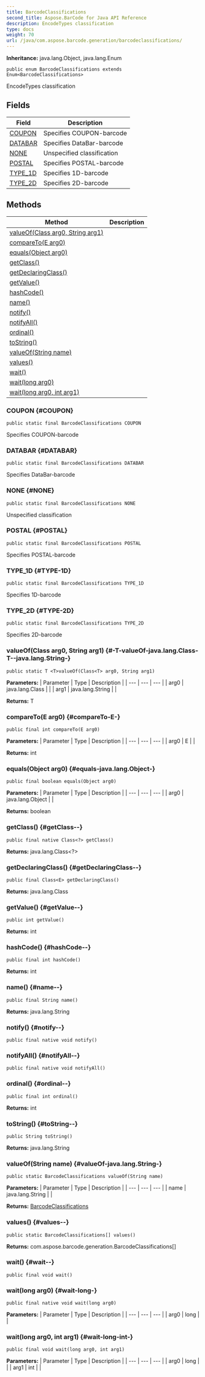 ```yaml
---
title: BarcodeClassifications
second_title: Aspose.BarCode for Java API Reference
description: EncodeTypes classification
type: docs
weight: 70
url: /java/com.aspose.barcode.generation/barcodeclassifications/
---
```

**Inheritance:**
java.lang.Object, java.lang.Enum
```
public enum BarcodeClassifications extends Enum<BarcodeClassifications>
```

EncodeTypes classification
## Fields

| Field | Description |
| --- | --- |
| [COUPON](#COUPON) | Specifies COUPON-barcode |
| [DATABAR](#DATABAR) | Specifies DataBar-barcode |
| [NONE](#NONE) | Unspecified classification |
| [POSTAL](#POSTAL) | Specifies POSTAL-barcode |
| [TYPE_1D](#TYPE-1D) | Specifies 1D-barcode |
| [TYPE_2D](#TYPE-2D) | Specifies 2D-barcode |
## Methods

| Method | Description |
| --- | --- |
| [<T>valueOf(Class<T> arg0, String arg1)](#-T-valueOf-java.lang.Class-T--java.lang.String-) |  |
| [compareTo(E arg0)](#compareTo-E-) |  |
| [equals(Object arg0)](#equals-java.lang.Object-) |  |
| [getClass()](#getClass--) |  |
| [getDeclaringClass()](#getDeclaringClass--) |  |
| [getValue()](#getValue--) |  |
| [hashCode()](#hashCode--) |  |
| [name()](#name--) |  |
| [notify()](#notify--) |  |
| [notifyAll()](#notifyAll--) |  |
| [ordinal()](#ordinal--) |  |
| [toString()](#toString--) |  |
| [valueOf(String name)](#valueOf-java.lang.String-) |  |
| [values()](#values--) |  |
| [wait()](#wait--) |  |
| [wait(long arg0)](#wait-long-) |  |
| [wait(long arg0, int arg1)](#wait-long-int-) |  |
### COUPON {#COUPON}
```
public static final BarcodeClassifications COUPON
```


Specifies COUPON-barcode

### DATABAR {#DATABAR}
```
public static final BarcodeClassifications DATABAR
```


Specifies DataBar-barcode

### NONE {#NONE}
```
public static final BarcodeClassifications NONE
```


Unspecified classification

### POSTAL {#POSTAL}
```
public static final BarcodeClassifications POSTAL
```


Specifies POSTAL-barcode

### TYPE_1D {#TYPE-1D}
```
public static final BarcodeClassifications TYPE_1D
```


Specifies 1D-barcode

### TYPE_2D {#TYPE-2D}
```
public static final BarcodeClassifications TYPE_2D
```


Specifies 2D-barcode

### <T>valueOf(Class<T> arg0, String arg1) {#-T-valueOf-java.lang.Class-T--java.lang.String-}
```
public static T <T>valueOf(Class<T> arg0, String arg1)
```




**Parameters:**
| Parameter | Type | Description |
| --- | --- | --- |
| arg0 | java.lang.Class<T> |  |
| arg1 | java.lang.String |  |

**Returns:**
T
### compareTo(E arg0) {#compareTo-E-}
```
public final int compareTo(E arg0)
```




**Parameters:**
| Parameter | Type | Description |
| --- | --- | --- |
| arg0 | E |  |

**Returns:**
int
### equals(Object arg0) {#equals-java.lang.Object-}
```
public final boolean equals(Object arg0)
```




**Parameters:**
| Parameter | Type | Description |
| --- | --- | --- |
| arg0 | java.lang.Object |  |

**Returns:**
boolean
### getClass() {#getClass--}
```
public final native Class<?> getClass()
```




**Returns:**
java.lang.Class<?>
### getDeclaringClass() {#getDeclaringClass--}
```
public final Class<E> getDeclaringClass()
```




**Returns:**
java.lang.Class<E>
### getValue() {#getValue--}
```
public int getValue()
```




**Returns:**
int
### hashCode() {#hashCode--}
```
public final int hashCode()
```




**Returns:**
int
### name() {#name--}
```
public final String name()
```




**Returns:**
java.lang.String
### notify() {#notify--}
```
public final native void notify()
```




### notifyAll() {#notifyAll--}
```
public final native void notifyAll()
```




### ordinal() {#ordinal--}
```
public final int ordinal()
```




**Returns:**
int
### toString() {#toString--}
```
public String toString()
```




**Returns:**
java.lang.String
### valueOf(String name) {#valueOf-java.lang.String-}
```
public static BarcodeClassifications valueOf(String name)
```




**Parameters:**
| Parameter | Type | Description |
| --- | --- | --- |
| name | java.lang.String |  |

**Returns:**
[BarcodeClassifications](../../com.aspose.barcode.generation/barcodeclassifications)
### values() {#values--}
```
public static BarcodeClassifications[] values()
```




**Returns:**
com.aspose.barcode.generation.BarcodeClassifications[]
### wait() {#wait--}
```
public final void wait()
```




### wait(long arg0) {#wait-long-}
```
public final native void wait(long arg0)
```




**Parameters:**
| Parameter | Type | Description |
| --- | --- | --- |
| arg0 | long |  |

### wait(long arg0, int arg1) {#wait-long-int-}
```
public final void wait(long arg0, int arg1)
```




**Parameters:**
| Parameter | Type | Description |
| --- | --- | --- |
| arg0 | long |  |
| arg1 | int |  |

